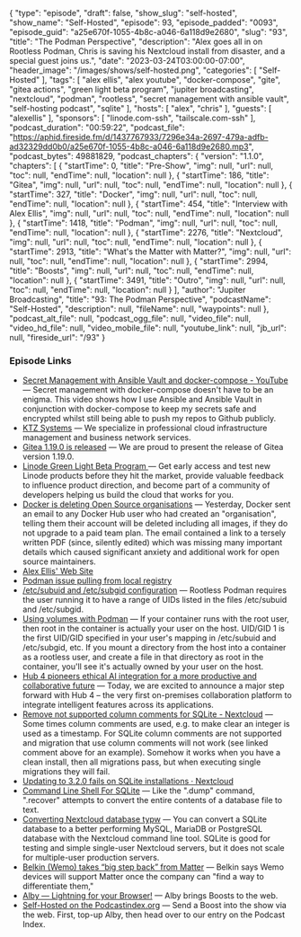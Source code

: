 {
  "type": "episode",
  "draft": false,
  "show_slug": "self-hosted",
  "show_name": "Self-Hosted",
  "episode": 93,
  "episode_padded": "0093",
  "episode_guid": "a25e670f-1055-4b8c-a046-6a118d9e2680",
  "slug": "93",
  "title": "The Podman Perspective",
  "description": "Alex goes all in on Rootless Podman, Chris is saving his Nextcloud install from disaster, and a special guest joins us.",
  "date": "2023-03-24T03:00:00-07:00",
  "header_image": "/images/shows/self-hosted.png",
  "categories": [
    "Self-Hosted"
  ],
  "tags": [
    "alex ellis",
    "alex youtube",
    "docker-compose",
    "gite",
    "gitea actions",
    "green light beta program",
    "jupiter broadcasting",
    "nextcloud",
    "podman",
    "rootless",
    "secret management with ansible vault",
    "self-hosting podcast",
    "sqlite"
  ],
  "hosts": [
    "alex",
    "chris"
  ],
  "guests": [
    "alexellis"
  ],
  "sponsors": [
    "linode.com-ssh",
    "tailscale.com-ssh"
  ],
  "podcast_duration": "00:59:22",
  "podcast_file": "https://aphid.fireside.fm/d/1437767933/7296e34a-2697-479a-adfb-ad32329dd0b0/a25e670f-1055-4b8c-a046-6a118d9e2680.mp3",
  "podcast_bytes": 49881829,
  "podcast_chapters": {
    "version": "1.1.0",
    "chapters": [
      {
        "startTime": 0,
        "title": "Pre-Show",
        "img": null,
        "url": null,
        "toc": null,
        "endTime": null,
        "location": null
      },
      {
        "startTime": 186,
        "title": "Gitea",
        "img": null,
        "url": null,
        "toc": null,
        "endTime": null,
        "location": null
      },
      {
        "startTime": 327,
        "title": "Docker",
        "img": null,
        "url": null,
        "toc": null,
        "endTime": null,
        "location": null
      },
      {
        "startTime": 454,
        "title": "Interview with Alex Ellis",
        "img": null,
        "url": null,
        "toc": null,
        "endTime": null,
        "location": null
      },
      {
        "startTime": 1418,
        "title": "Podman",
        "img": null,
        "url": null,
        "toc": null,
        "endTime": null,
        "location": null
      },
      {
        "startTime": 2276,
        "title": "Nextcloud",
        "img": null,
        "url": null,
        "toc": null,
        "endTime": null,
        "location": null
      },
      {
        "startTime": 2913,
        "title": "What's the Matter with Matter?",
        "img": null,
        "url": null,
        "toc": null,
        "endTime": null,
        "location": null
      },
      {
        "startTime": 2994,
        "title": "Boosts",
        "img": null,
        "url": null,
        "toc": null,
        "endTime": null,
        "location": null
      },
      {
        "startTime": 3491,
        "title": "Outro",
        "img": null,
        "url": null,
        "toc": null,
        "endTime": null,
        "location": null
      }
    ],
    "author": "Jupiter Broadcasting",
    "title": "93: The Podman Perspective",
    "podcastName": "Self-Hosted",
    "description": null,
    "fileName": null,
    "waypoints": null
  },
  "podcast_alt_file": null,
  "podcast_ogg_file": null,
  "video_file": null,
  "video_hd_file": null,
  "video_mobile_file": null,
  "youtube_link": null,
  "jb_url": null,
  "fireside_url": "/93"
}


### Episode Links

  * [Secret Management with Ansible Vault and docker-compose - YouTube](https://www.youtube.com/watch?v=CUh8FDLbj8M "Secret Management with Ansible Vault and docker-compose - YouTube") — Secret management with docker-compose doesn't have to be an enigma. This video shows how I use Ansible and Ansible Vault in conjunction with docker-compose to keep my secrets safe and encrypted whilst still being able to push my repos to Github publicly.
  * [KTZ Systems](https://ktzsystems.com/ "KTZ Systems") — We specialize in professional cloud infrastructure management and business network services.
  * [Gitea 1.19.0 is released](https://blog.gitea.io/2023/03/gitea-1.19.0-is-released/ "Gitea 1.19.0 is released") — We are proud to present the release of Gitea version 1.19.0.
  * [Linode Green Light Beta Program ](https://www.linode.com/green-light/ "Linode Green Light Beta Program ") — Get early access and test new Linode products before they hit the market, provide valuable feedback to influence product direction, and become part of a community of developers helping us build the cloud that works for you.
  * [Docker is deleting Open Source organisations](https://blog.alexellis.io/docker-is-deleting-open-source-images/ "Docker is deleting Open Source organisations") — Yesterday, Docker sent an email to any Docker Hub user who had created an "organisation", telling them their account will be deleted including all images, if they do not upgrade to a paid team plan. The email contained a link to a tersely written PDF (since, silently edited) which was missing many important details which caused significant anxiety and additional work for open source maintainers.
  * [Alex Ellis' Web Site](https://www.alexellis.io/ "Alex Ellis' Web Site")
  * [Podman issue pulling from local registry](https://access.redhat.com/discussions/5946861 "Podman issue pulling from local registry")
  * [/etc/subuid and /etc/subgid configuration](https://github.com/containers/podman/blob/main/docs/tutorials/rootless_tutorial.md#etcsubuid-and-etcsubgid-configuration "/etc/subuid and /etc/subgid configuration") — Rootless Podman requires the user running it to have a range of UIDs listed in the files /etc/subuid and /etc/subgid. 
  * [Using volumes with Podman](https://github.com/containers/podman/blob/main/docs/tutorials/rootless_tutorial.md#using-volumes "Using volumes with Podman") — If your container runs with the root user, then root in the container is actually your user on the host. UID/GID 1 is the first UID/GID specified in your user's mapping in /etc/subuid and /etc/subgid, etc. If you mount a directory from the host into a container as a rootless user, and create a file in that directory as root in the container, you'll see it's actually owned by your user on the host.
  * [Hub 4 pioneers ethical AI integration for a more productive and collaborative future](https://nextcloud.com/blog/hub-4-pioneers-ethical-ai-integration-for-a-more-productive-and-collaborative-future/ "Hub 4 pioneers ethical AI integration for a more productive and collaborative future") — Today, we are excited to announce a major step forward with Hub 4 – the very first on-premises collaboration platform to integrate intelligent features across its applications.
  * [Remove not supported column comments for SQLite - Nextcloud](https://github.com/nextcloud/server/pull/36803 "Remove not supported column comments for SQLite - Nextcloud") — Some times column comments are used, e.g. to make clear an integer is used as a timestamp. For SQLite column comments are not supported and migration that use column comments will not work (see linked comment above for an example). Somehow it works when you have a clean install, then all migrations pass, but when executing single migrations they will fail.
  * [Updating to 3.2.0 fails on SQLite installations · Nextcloud](https://github.com/nextcloud/forms/issues/1549 "Updating to 3.2.0 fails on SQLite installations · Nextcloud")
  * [Command Line Shell For SQLite](https://sqlite.org/cli.html#recover "Command Line Shell For SQLite") — Like the ".dump" command, ".recover" attempts to convert the entire contents of a database file to text. 
  * [Converting Nextcloud database typw](https://docs.nextcloud.com/server/latest/admin_manual/configuration_database/db_conversion.html "Converting Nextcloud database typw") — You can convert a SQLite database to a better performing MySQL, MariaDB or PostgreSQL database with the Nextcloud command line tool. SQLite is good for testing and simple single-user Nextcloud servers, but it does not scale for multiple-user production servers.
  * [Belkin (Wemo) takes “big step back” from Matter](https://www.reddit.com/r/homeassistant/comments/11t1jsc/belkin_wemo_takes_big_step_back_from_matter/ "Belkin \(Wemo\) takes “big step back” from Matter") — Belkin says Wemo devices will support Matter once the company can "find a way to differentiate them,"
  * [Alby — Lightning for your Browser!](https://getalby.com/ "Alby — Lightning for your Browser!") — Alby brings Boosts to the web.
  * [Self-Hosted on the Podcastindex.org](https://podcastindex.org/podcast/830124 "Self-Hosted on the Podcastindex.org") — Send a Boost into the show via the web. First, top-up Alby, then head over to our entry on the Podcast Index.


